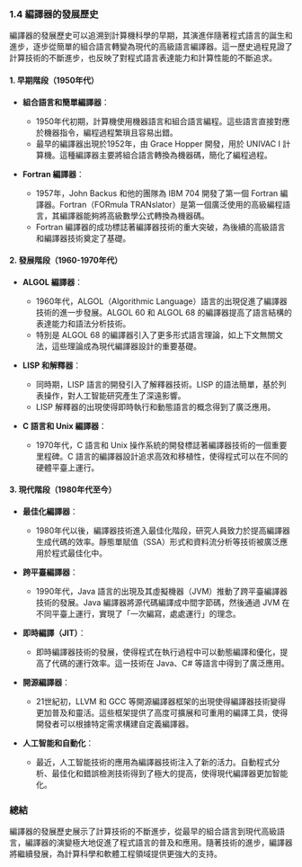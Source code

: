 ### 1.4 編譯器的發展歷史

編譯器的發展歷史可以追溯到計算機科學的早期，其演進伴隨著程式語言的誕生和進步，逐步從簡單的組合語言轉變為現代的高級語言編譯器。這一歷史過程見證了計算技術的不斷進步，也反映了對程式語言表達能力和計算性能的不斷追求。

#### 1. 早期階段（1950年代）
- **組合語言和簡單編譯器**：
  - 1950年代初期，計算機使用機器語言和組合語言編程。這些語言直接對應於機器指令，編程過程繁瑣且容易出錯。
  - 最早的編譯器出現於1952年，由 Grace Hopper 開發，用於 UNIVAC I 計算機。這種編譯器主要將組合語言轉換為機器碼，簡化了編程過程。

- **Fortran 編譯器**：
  - 1957年，John Backus 和他的團隊為 IBM 704 開發了第一個 Fortran 編譯器。Fortran（FORmula TRANslator）是第一個廣泛使用的高級編程語言，其編譯器能夠將高級數學公式轉換為機器碼。
  - Fortran 編譯器的成功標誌著編譯器技術的重大突破，為後續的高級語言和編譯器技術奠定了基礎。

#### 2. 發展階段（1960-1970年代）
- **ALGOL 編譯器**：
  - 1960年代，ALGOL（Algorithmic Language）語言的出現促進了編譯器技術的進一步發展。ALGOL 60 和 ALGOL 68 的編譯器提高了語言結構的表達能力和語法分析技術。
  - 特別是 ALGOL 68 的編譯器引入了更多形式語言理論，如上下文無關文法，這些理論成為現代編譯器設計的重要基礎。

- **LISP 和解釋器**：
  - 同時期，LISP 語言的開發引入了解釋器技術。LISP 的語法簡單，基於列表操作，對人工智能研究產生了深遠影響。
  - LISP 解釋器的出現使得即時執行和動態語言的概念得到了廣泛應用。

- **C 語言和 Unix 編譯器**：
  - 1970年代，C 語言和 Unix 操作系統的開發標誌著編譯器技術的一個重要里程碑。C 語言的編譯器設計追求高效和移植性，使得程式可以在不同的硬體平臺上運行。

#### 3. 現代階段（1980年代至今）
- **最佳化編譯器**：
  - 1980年代以後，編譯器技術進入最佳化階段，研究人員致力於提高編譯器生成代碼的效率。靜態單賦值（SSA）形式和資料流分析等技術被廣泛應用於程式最佳化中。
  
- **跨平臺編譯器**：
  - 1990年代，Java 語言的出現及其虛擬機器（JVM）推動了跨平臺編譯器技術的發展。Java 編譯器將源代碼編譯成中間字節碼，然後通過 JVM 在不同平臺上運行，實現了「一次編寫，處處運行」的理念。

- **即時編譯（JIT）**：
  - 即時編譯器技術的發展，使得程式在執行過程中可以動態編譯和優化，提高了代碼的運行效率。這一技術在 Java、C# 等語言中得到了廣泛應用。

- **開源編譯器**：
  - 21世紀初，LLVM 和 GCC 等開源編譯器框架的出現使得編譯器技術變得更加普及和靈活。這些框架提供了高度可擴展和可重用的編譯工具，使得開發者可以根據特定需求構建自定義編譯器。

- **人工智能和自動化**：
  - 最近，人工智能技術的應用為編譯器技術注入了新的活力。自動程式分析、最佳化和錯誤檢測技術得到了極大的提高，使得現代編譯器更加智能化。

### 總結
編譯器的發展歷史展示了計算技術的不斷進步，從最早的組合語言到現代高級語言，編譯器的演變極大地促進了程式語言的普及和應用。隨著技術的進步，編譯器將繼續發展，為計算科學和軟體工程領域提供更強大的支持。